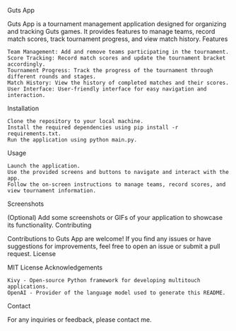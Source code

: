 Guts App

Guts App is a tournament management application designed for organizing and tracking Guts games. It provides features to manage teams, record match scores, track tournament progress, and view match history.
Features

    Team Management: Add and remove teams participating in the tournament.
    Score Tracking: Record match scores and update the tournament bracket accordingly.
    Tournament Progress: Track the progress of the tournament through different rounds and stages.
    Match History: View the history of completed matches and their scores.
    User Interface: User-friendly interface for easy navigation and interaction.

Installation

    Clone the repository to your local machine.
    Install the required dependencies using pip install -r requirements.txt.
    Run the application using python main.py.

Usage

    Launch the application.
    Use the provided screens and buttons to navigate and interact with the app.
    Follow the on-screen instructions to manage teams, record scores, and view tournament information.

Screenshots

(Optional) Add some screenshots or GIFs of your application to showcase its functionality.
Contributing

Contributions to Guts App are welcome! If you find any issues or have suggestions for improvements, feel free to open an issue or submit a pull request.
License

MIT License
Acknowledgements

    Kivy - Open-source Python framework for developing multitouch applications.
    OpenAI - Provider of the language model used to generate this README.

Contact

For any inquiries or feedback, please contact me.
